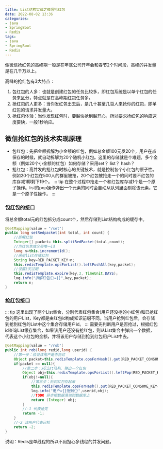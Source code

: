 ```yaml
---
title: List结构实战之微信抢红包
date: 2022-08-02 13:36
categories:
- java
- SpringBoot
- Redis
tags:
- java
- SpringBoot
- Redis
---
```

像微信抢红包的高峰期一般是在年底公司开年会和春节2个时间段，高峰的并发量是在几千万以上。
<!-- more -->

高峰的抢红包有3大特点：
1. 包红包的人多：也就是创建红包的任务比较多，即红包系统是以单个红包的任务来区分，特点就是在高峰期红包任务多。
2. 抢红包的人更多：当你发红包出去后，是几十甚至几百人来抢你的红包，即单红包的请求并发量大。
3. 抢红包体验：当你发现红包时，要越快抢到越开心，所以要求抢红包的响应速度要快，一般1秒响应。


## 微信抢红包的技术实现原理

- 包红包：先把金额拆解为小金额的红包，例如总金额100元发20个，用户在点保存的时候，就自动拆解为20个随机小红包。这里的存储就是个难题，多个金额（例如20个小金额的红包）如何存储？采用set？ list？ hash？
- 抢红包：高并发的抢红包时核心的关键技术，就是控制各个小红包的原子性。例如20个红包在500人的群里被抢，20个红包被抢走一个的同时要不红包的库存减1即剩下19个。
::: tip
在整个过程中抢走一个和红包库存减1个是一个原子操作。list的pop操作弹出一个元素的同时会自动从队列里面剔除该元素，它是一个原子性操作。
:::


### 包红包的接口
将总金额total元的红包拆分成count个，然后存储到List结构构成的缓存中。
```java 
@GetMapping(value = "/set")
public long setRedpacket(int total, int count) {
    //拆解红包
    Integer[] packet= this.splitRedPacket(total,count);
    //为红包生成全局唯一id
    long n=this.incrementId();
    //采用list存储红包
    String key=RED_PACKET_KEY+n;
    this.redisTemplate.opsForList().leftPushAll(key,packet);
    //设置3天过期
    this.redisTemplate.expire(key,3, TimeUnit.DAYS);
    log.info("拆解红包{}={}",key,packet);
    return n;
}
```

### 抢红包接口
::: tip
这里出现了两个List集合，分别代表红包集合(用户还没抢的小红包)和已抢红包的用户List，Key都是由红包id构成知识前缀不同。当用户抢到红包后，会存储到抢到红包的List中这个集合存储用户id。
:::
需要先判断用户是否抢过，根据红包id查询List缓存集合，如果该用户还没有抢红包，则从List集合中弹出一个数据，代表这个小红包的金额，并将该用户存储到抢到红包用户List中去。

```java 
@GetMapping(value = "/rob")
public int rob(long redid,long userid) {
    //第一步：验证该用户是否抢过
    Object packet=this.redisTemplate.opsForHash().get(RED_PACKET_CONSUME_KEY+redid,String.valueOf(userid));
    if(packet == null){
        //第二步：从list队列，弹出一个红包
        Object obj=this.redisTemplate.opsForList().leftPop(RED_PACKET_KEY+redid);
        if(obj!=null){
            //第三步：抢到红包存起来
            this.redisTemplate.opsForHash().put(RED_PACKET_CONSUME_KEY+redid,String.valueOf(userid),obj);
            log.info("用户={}抢到{}",userid,obj);
            //TODO 异步把数据落地到数据库上
            return (Integer) obj;
        }
        //-1 代表抢完
        return -1;
    }
    //-2 该用户代表已抢
    return -2;
}
```
说明：Redis是单线程的所以不用担心多线程的并发问题。
